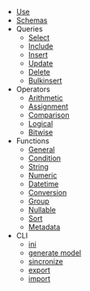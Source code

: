 - [Use](Use)
- [Schemas](Schemas)
- Queries
	- [Select](Query-Select)
	- [Include](Query-Include)
	- [Insert](Query-Insert)
	- [Update](Query-Update)
	- [Delete](Query-Delete)
	- [Bulkinsert](Query-Bulkinsert)
- Operators
  - [Arithmetic](Operators-Arithmetics)
  - [Assignment](Operators-Assignment)
  - [Comparison](Operators-Comparison)
  - [Logical](Operators-Logical)
  - [Bitwise](Operators-Bitwise)
- Functions
	- [General](Functions-Generals)
	- [Condition](Functions-Conditionls)
	- [String](Functions-String)
	- [Numeric](Functions-Numerics)
	- [Datetime](Functions-Datetime)
	- [Conversion](Functions-Convert)		
	- [Group](Functions-Group)
	- [Nullable](Functions-Nullables)
	- [Sort](Functions-Sort)
	- [Metadata](Functions-Metadata)
- CLI
	- [ini](CLI-Init)
	- [generate model](CLI-Model)		
	- [sincronize](CLI-Sincronize)
	- [export](CLI_Export)
	- [import](CLI_Import)
